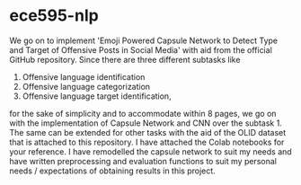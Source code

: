 # ece595-nlp

We go on to implement 'Emoji Powered Capsule Network to Detect Type and Target of Offensive Posts in Social Media' with aid from the official GitHub repository. Since there are three different subtasks like 

1. Offensive language identification
2. Offensive language categorization
3. Offensive language target identification, 

for the sake of simplicity and to accommodate within 8 pages, we go on with the implementation of Capsule Network and CNN over the subtask 1. The same can be extended for other tasks with the aid of the OLID dataset that is attached to this repository. I have attached the Colab notebooks for your reference. I have remodelled the capsule network to suit my needs and have written preprocessing and evaluation functions to suit my personal needs / expectations of obtaining results in this project. 
